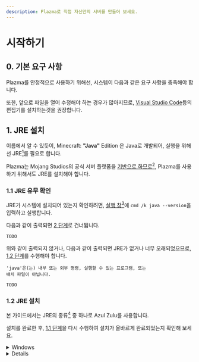 ```yaml
---
description: Plazma로 직접 자신만의 서버를 만들어 보세요.
---
```


# 시작하기

## 0. 기본 요구 사항 <a href="#id-0" id="id-0"></a>

Plazma를 안정적으로 사용하기 위해선, 시스템이 다음과 같은 요구 사항을 충족해야 합니다.

또한, 앞으로 파일을 열어 수정해야 하는 경우가 많아지므로, [Visual Studio Code](https://code.visualstudio.com/download)등의 편집기를 설치하는것을 권장합니다.

## 1. JRE 설치 <a href="#id-1" id="id-1"></a>

이름에서 알 수 있듯이, Minecraft: **"Java"** Edition 은 Java로 개발되어, 실행을 위해선 JRE[^1]를 필요로 합니다.

Plazma는 Mojang Studios의 공식 서버 플랫폼을 [기반으로 하므로](#user-content-fn-2)[^2], Plazma를 사용하기 위해서도 JRE를 설치해야 합니다.

### 1.1 JRE 유무 확인 <a href="#id-1.1" id="id-1.1"></a>

JRE가 시스템에 설치되어 있는지 확인하려면, [실행 창](#user-content-fn-3)[^3]에 `cmd /k java --version`을 입력하고 실행합니다.

다음과 같이 출력되면 [2 단계](https://placeholder.com/)로 건너뜁니다.

```log
TODO
```

위와 같이 출력되지 않거나, 다음과 같이 출력되면 JRE가 없거나 너무 오래되었으므로, [1.2 단계](https://placeholder.com/)를 수행해야 합니다.

```log
'java'은(는) 내부 또는 외부 명령, 실행할 수 있는 프로그램, 또는
배치 파일이 아닙니다.
```

```log
TODO
```

### 1.2 JRE 설치 <a href="#id-1.2" id="id-1.2"></a>

본 가이드에서는 JRE의 종류[^4] 중 하나로 Azul Zulu를 사용합니다.

설치를 완료한 후, [1.1 단계](https://placeholder.com/)을 다시 수행하여 설치가 올바르게 완료되었는지 확인해 보세요.

<details>

<summary>Windows</summary>

1. 먼저, [Azul Zulu](https://www.azul.com/downloads/?version=java-21-lts&os=windows&architecture=x86-64-bit&package=jdk#zulu) 에서 **JDK 21**을 `.msi` 형태로 다운로드 합니다.
2. 다운로드된 설치 마법사를 실행하고, `다음`을 클릭합니다.
3. **_창 좌측 중앙에 표시되는 메뉴에서 `Set JAVA_HOME variable`을 활성화[^5] 한 후,_** `다음`을 클릭합니다.
4. `설치`를 눌러 JRE 설치를 `완료`합니다.

</details>

<details>

## 2. Plazma 다운로드

## 3. 시작 스크립트 생성 <a href="#id-3" id="id-3"></a>

Plazma를 간단하게 시작하고, 서버를 자동으로 재시작 하려면, [시작 스크립트](#user-content-fn-6)[^6]를 만들어야 합니다.

[Flags.sh](https://flags.sh)를 통해 시작 스크립트를 [생성할 수 있습니다.](#user-content-fn-7)[^7]
Plazma에 [사용할 메모리](#user-content-fn-8)[^8]만 입력하면 명령어가 자동으로 최적화 됩니다.

좌측 하단 다운로드 버튼을 통해 시작 스크립트를 다운로드 할 수 있습니다.

이제 다운로드한 시작 스크립트와 Plazma를 새 폴더에 이동합니다.

이제 시작 스크립트를 실행합니다. Windows의 경우, 방화벽 허용 선택 창이 표시되면, 반드시 **허용**을 선택해야 합니다.

## 4. EULA 동의 <a href="#id-4" id="id-4"></a>

시작 스크립트를 한 번 실행하면, 폴더에 `eula.txt` 가 생성됩니다.

EULA[^9]는 Mojang Studios(Microsoft 주식회사)의 서비스를 이용함으로써 동의해야 하는 사용권 계약입니다.

EULA에 동의하지 않는 경우 서버를 시작할 수 없으며, EULA를 위반하는 경우 Microsoft가 서버주의 계정을 정지하는 등 제재를 하거나, **대한민국의 경우 게임산업진흥에 관한 법률 제32조 제1항 제9호에 따라 "한국 마이크로스프트 주식회사"가 법적 고소를 할 수 있습니다.**

`eula.txt` 파일의 `eula=false`를 `eula=true`로 수정하고 저장합니다.

## 5. 외부 접속 허용 (Windows) <a href="#id-5" id="id-5"></a>

현대 운영 체제는 외부에서 위험한 접근을 차단하기 위해, 기본적으로 **방화벽**과 **라우터**가 외부 접속을 차단하고 있습니다.

Windows의 경우, 방화벽은 [3 단계](https://placeholder.com/)에서 허용했으므로, 포트 포워딩만 하면 됩니다.

### 5.1 포트 포워딩 필요 유무 확인 <a href="#id-5.1" id="id-5.1"></a>

[실행 창](#user-content-fn-3)[^3]에 다음과 같이 입력하고 실행합니다.

```batch
powershell -noexit -c "((Get-NetIPConfiguration).IPv4Address).IPAddress -eq (Invoke-WebRequest "ifconfig.me").content"
```

만약 출력이 `True` 라면, **축하합니다, 포트 포워딩을 설정할 필요가 없으며, 바로 Plazma를 사용할 수 있습니다!**

그렇지 않다면, 포트 포워딩을 설정해야 합니다.

### 5.2 UPnP 활성화 <a href="#id-5.2" id="id-5.2"></a>

서버 폴더의 `purpur.yml`에서, `network.upnp-port-forwarding`을 `true`로 활성화합니다.

그런 다음, 서버를 재시작하면, Plazma가 자동으로 포트 포워딩을 시도합니다.

다음은 콘솔에 출력된 문장의 설명입니다.

### 5.3 Ngrok으로 임시 주소 생성 <a href="#id-5.3" id="id-5.3"></a>

---

[^1]: Java Runtime Environment, Java 실행 환경.

[^2]: Plazma의 기반 Paper는 Spigot을 기반으로 하며, Spigot이 공식 서버 플랫폼을 기반으로 합니다.

[^3]: Windows 키 + R

[^4]: JRE는 오픈 소스로, Minecraft처럼 여러 가지 실행 환경이 존재합니다.

[^5]: 꽃표(X)가 아닌 다른 아이콘(일반적으로 상하단과 같은 아이콘)을 선택합니다.

[^6]: 일반적으로 "구동기"라고 알려져 있습니다.

[^7]: "Auto-restart"를 활성화 하면 서버가 자동으로 재시작 됩니다. Control + C (Windows의 경우 Shift 포함)를 입력해 종료할 수 있습니다.

[^8]: 시스템의 절반 이상을 넘기는것은 추천되지 않습니다. 예를 들어, 시스템 전체 메모리 용량이 8GB라고 했을 때, 4GB 이상으로 설정하는것은 권장되지 않습니다.

[^9]: End-User License Agreement, 최종 사용자 사용권 계약. 자세한 내용은 Minecraft 홈페이지 (https://www.minecraft.net/ko-kr/usage-guidelines) 를 확인해 주세요.

[^10]: Universal Plug & Play. Plazma에 포함된 Purpur가 이 기술을 통해 자동으로 라우터와 통신하여 서버가 실행 중일 때만 포트를 열기 때문에, 포트 포워딩을 직접 할 필요가 없습니다.
